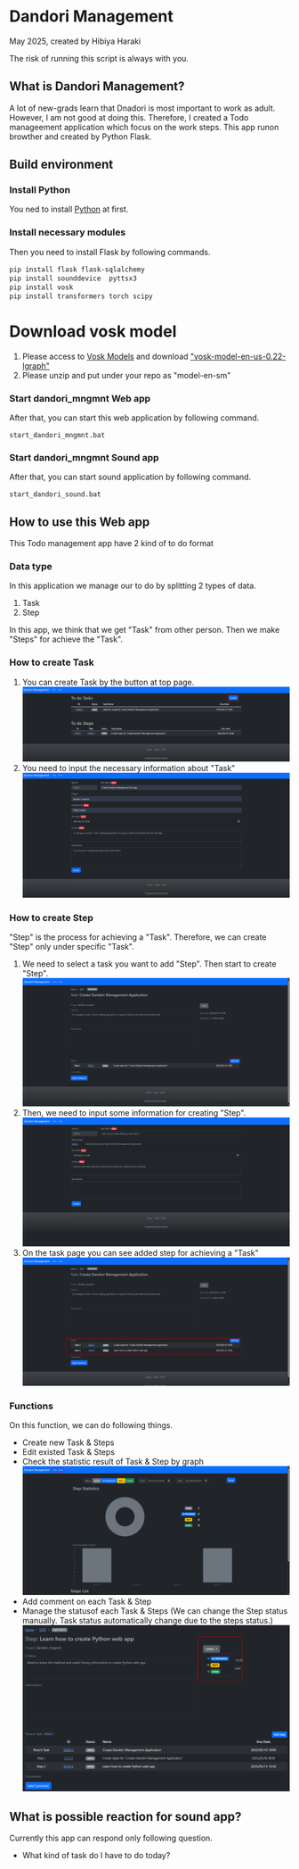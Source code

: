 # Dandori Management

May 2025, created by Hibiya Haraki

The risk of running this script is always with you.

## What is Dandori Management?
A lot of new-grads learn that Dnadori is most important to work as adult. However, I am not good at doing this. Therefore, I created a Todo manageement application which focus on the work steps. This app runon browther and created by Python Flask.

## Build environment

### Install Python 
You ned to install [Python](https://www.python.org/downloads/release/python-3110/) at first. 

### Install necessary modules
Then you need to install Flask by following commands.

```
pip install flask flask-sqlalchemy
pip install sounddevice  pyttsx3 
pip install vosk
pip install transformers torch scipy
```

# Download vosk model
1. Please access to [Vosk Models](https://alphacephei.com/vosk/models) and download ["vosk-model-en-us-0.22-lgraph"](https://alphacephei.com/vosk/models/vosk-model-en-us-0.22-lgraph.zip)
2. Please unzip and put under your repo as "model-en-sm"

### Start dandori_mngmnt Web app
After that, you can start this web application by following command.

```
start_dandori_mngmnt.bat
```

### Start dandori_mngmnt Sound app
After that, you can start sound application by following command.

```
start_dandori_sound.bat
```

## How to use this Web app
This Todo management app have 2 kind of to do format

### Data type
In this application we manage our to do by splitting 2 types of data.

1. Task
2. Step

In this app, we think that we get "Task" from other person. Then we make "Steps" for achieve the "Task".

### How to create Task
1. You can create Task by the button at top page.
    ![Top page](img/Top_Page.png)
2. You need to input the necessary information about "Task"
    ![Task Create Page](img/Create_Task_Window.png)

### How to create Step
"Step" is the process for achieving a "Task". Therefore, we can create "Step" only under specific "Task". 

1. We need to select a task you want to add "Step". Then start to create "Step".
    ![Task Page](img/Task_Page.png)
2. Then, we need to input some information for creating "Step".
    ![Step Create Page](img/Create_Step_Window.png)
3. On the task page you can see added step for achieving a "Task"
    ![Result of adding new Step](img/Step_added_result.png)

### Functions
On this function, we can do following things.
* Create new Task & Steps
* Edit existed Task & Steps
* Check the statistic result of Task & Step by graph
    ![Step statistic page](img/Step_statistic_page.png)
* Add comment on each Task & Step
* Manage the statusof each Task & Steps (We can change the Step status manually. Task status automatically change due to the steps status.)
    ![Status Management](img/Status_Managementr.png)

## What is possible reaction for sound app?
Currently this app can respond only following question.
* What kind of task do I have to do today?
